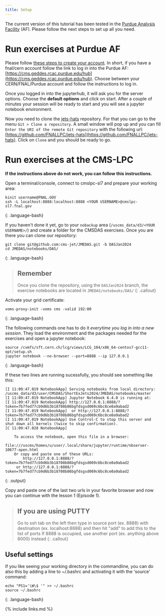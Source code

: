 ```yaml
---
title: Setup
---
```



The current version of this tutorial has been tested in the [Purdue Analysis Facility](https://analysis-facility.physics.purdue.edu/en/latest/index.html) (AF). Please follow the next steps to set up all you need.

# Run exercises at Purdue AF

Please follow [these steps to create your account](https://analysis-facility.physics.purdue.edu/en/latest/doc-getting-started.html). In short, if you have a fnal/cern account follow the link to log in into the Purdue AF: [https://cms.geddes.rcac.purdue.edu/hub](https://cms.geddes.rcac.purdue.edu/hub). Choose between your CERN/FNAL/Purdue account and follow the instructions to log in.  

Once you logged in into the jupyterhub, it will ask you for the server options. Choose the **default options** and click on start. After a couple of minutes your session will be ready to start and you will see a jupyter notebook environment.

Now you need to clone the [jets-hats](https://github.com/FNALLPC/jets-hats) repository. For that you can go to the menu `Git > Clone a repository`. A small window will pop up and you can fill `Enter the URI of the remote Git repository` with the following url: [https://github.com/FNALLPC/jets-hats](https://github.com/FNALLPC/jets-hats). Click on `Clone` and you should be ready to go.



# Run exercises at the CMS-LPC

**If the instructions above do not work, you can follow this instructions.**


Open a terminal/console, connect to cmslpc-sl7 and prepare your working area:

~~~
kinit username@FNAL.GOV
ssh -L localhost:8888:localhost:8888 <YOUR USERNAME>@cmslpc-sl7.fnal.gov
~~~
{: .language-bash}

If you haven't done it yet, go to your `nobackup` area (`/uscms_data/d3/<YOUR USERNAME>/`) and create a folder for the CMSDAS exercises. Once you are there you can clone our repository:

~~~
git clone git@github.com:cms-jet/JMEDAS.git -b DASJan2024
cd JMEDAS/notebooks/DAS/
~~~
{: .language-bash}

> ## Remember
> Once you clone the repository, using the `DASJan2024` branch, the exercise notebooks are located
> in `JMEDAS/notebooks/DAS/`
{: .callout}

Activate your grid certificate:
~~~
voms-proxy-init -voms cms -valid 192:00
~~~
{: .language-bash}

The following commands one has to do it *everytime you log in into a new session*. They load the
environment and the packages needed for the exercises and open a jupyter notebook:
~~~
source /cvmfs/sft.cern.ch/lcg/views/LCG_104/x86_64-centos7-gcc11-opt/setup.sh
jupyter notebook --no-browser --port=8888 --ip 127.0.0.1
~~~
{: .language-bash}

If these two lines are running sucessfully, you should see something like this:
~~~
[I 11:09:47.019 NotebookApp] Serving notebooks from local directory: /uscms_data/d3/user/CMSDAS/ShortExJets2024/JMEDAS/notebooks/master
[I 11:09:47.019 NotebookApp] Jupyter Notebook 6.4.0 is running at:
[I 11:09:47.019 NotebookApp] http://127.0.0.1:8888/?token=7b7fed77cb9d6b3b18708b86bgfdsgsd069c6bc8ce0a9abad2
[I 11:09:47.019 NotebookApp]  or http://127.0.0.1:8888/?token=7b7fed77cb9d6b3b18708b86bgfdsgsd069c6bc8ce0a9abad2
[I 11:09:47.019 NotebookApp] Use Control-C to stop this server and shut down all kernels (twice to skip confirmation).
[C 11:09:47.028 NotebookApp]

    To access the notebook, open this file in a browser:
        file:///uscms/homes/u/user/.local/share/jupyter/runtime/nbserver-10677-open.html
    Or copy and paste one of these URLs:
        http://127.0.0.1:8888/?token=7b7fed77cb9d6b3b18708b86bgfdsgsd069c6bc8ce0a9abad2
     or http://127.0.0.1:8888/?token=7b7fed77cb9d6b3b18708b86bgfdsgsd069c6bc8ce0a9abad2

~~~
{: .output}

Copy and paste one of the last two urls in your favorite browser and now you can continue with the lesson 1 (Episode 1).


> ## If you are using PUTTY
> Go to ssh tab on the left then type in source port (ex. 8888) with destination (ex. localhost:8888) and then hit "add" to add this to the list of ports
> If 8888 is occupied, use another port (ex. anything above 8000) instead
{: .callout}




## Useful settings

If you like seeing your working directory in the commandline, you can do also this by adding a line to ~/.bashrc and activating it with the 'source' command:

~~~
echo "PS1='\W\$ '" >> ~/.bashrc
source ~/.bashrc
~~~
{: .language-bash}



{% include links.md %}
